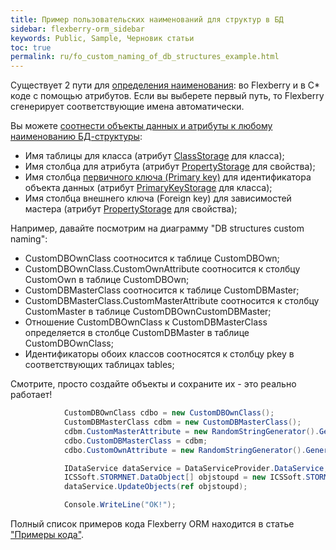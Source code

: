 ```yaml
---
title: Пример пользовательских наименований для структур в БД
sidebar: flexberry-orm_sidebar
keywords: Public, Sample, Черновик статьи
toc: true
permalink: ru/fo_custom_naming_of_db_structures_example.html
---
```


Существует 2 пути для [определения наименования](data-objects-and-database-structures.html): во Flexberry и в C* коде с помощью атрибутов.
Если вы выберете первый путь, то Flexberry сгенерирует соответствующие имена автоматически.

Вы можете [соотнести объекты данных и атрибуты к любому наименованию БД-структуры](data-objects-and-database-structures.html):

* Имя таблицы для класса (атрибут [ClassStorage](fd_data-classes.html) для класса);
* Имя столбца для атрибута (атрибут [PropertyStorage](fo_attributes-class-data.html) для свойства);
* Имя столбца [первичного ключа (Primary key)](fo_primary-keys-objects.html) для идентификатора объекта данных (атрибут [PrimaryKeyStorage](fd_data-classes.html) для класса);
* Имя столбца внешнего ключа (Foreign key) для зависимостей мастера (атрибут [PropertyStorage](fd_master-association.html) для свойства);

Например, давайте посмотрим на диаграмму "DB structures custom naming":

* CustomDBOwnClass соотносится к таблице CustomDBOwn;
* CustomDBOwnClass.CustomOwnAttribute соотносится к столбцу CustomOwn в таблице CustomDBOwn;
* CustomDBMasterClass соотносится к таблице CustomDBMaster;
* CustomDBMasterClass.CustomMasterAttribute соотносится к столбцу CustomMaster в таблице CustomDBOwnCustomDBMaster;
* Отношение CustomDBOwnClass к CustomDBMasterClass определяется в столбце CustomDBMaster в таблице CustomDBOwnClass;
* Идентификаторы обоих классов соотносятся к столбцу pkey в соответствующих таблицах tables;

Смотрите, просто создайте объекты и сохраните их - это реально работает!

```cs
            CustomDBOwnClass cdbo = new CustomDBOwnClass();
            CustomDBMasterClass cdbm = new CustomDBMasterClass();
            cdbm.CustomMasterAttribute = new RandomStringGenerator().Generate(200);
            cdbo.CustomDBMasterClass = cdbm;
            cdbo.CustomOwnAttribute = new RandomStringGenerator().Generate(200);

            IDataService dataService = DataServiceProvider.DataService;
            ICSSoft.STORMNET.DataObject[] objstoupd = new ICSSoft.STORMNET.DataObject[] { cdbo, cdbm };
            dataService.UpdateObjects(ref objstoupd);

            Console.WriteLine("OK!");
```

Полный список примеров кода Flexberry ORM находится в статье ["Примеры кода"](fo_code-samples.html).
